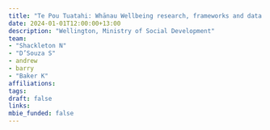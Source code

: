 ```yaml
---
title: "Te Pou Tuatahi: Whānau Wellbeing research, frameworks and data sources"
date: 2024-01-01T12:00:00+13:00
description: "Wellington, Ministry of Social Development"
team:
- "Shackleton N"
- "D’Souza S"
- andrew
- barry
- "Baker K"
affiliations:
tags:
draft: false
links:
mbie_funded: false
---
```

